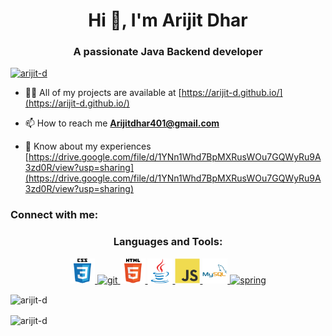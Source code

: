 <h1 align="center">Hi 👋, I'm Arijit Dhar</h1>
<h3 align="center">A passionate Java Backend developer</h3>

<p align="left"> <a href="https://github.com/ryo-ma/github-profile-trophy"><img src="https://github-profile-trophy.vercel.app/?username=arijit-d" alt="arijit-d" /></a> </p>

- 👨‍💻 All of my projects are available at [https://arijit-d.github.io/](https://arijit-d.github.io/)

- 📫 How to reach me **Arijitdhar401@gmail.com**

- 📄 Know about my experiences [https://drive.google.com/file/d/1YNn1Whd7BpMXRusWOu7GQWyRu9A3zd0R/view?usp=sharing](https://drive.google.com/file/d/1YNn1Whd7BpMXRusWOu7GQWyRu9A3zd0R/view?usp=sharing)

<h3 align="left">Connect with me:</h3>
<p align="left">
</p>

<h3 align="center">Languages and Tools:</h3>
<p align="center"> <a href="https://www.w3schools.com/css/" target="_blank" rel="noreferrer"> <img src="https://raw.githubusercontent.com/devicons/devicon/master/icons/css3/css3-original-wordmark.svg" alt="css3" width="40" height="40"/> </a> <a href="https://git-scm.com/" target="_blank" rel="noreferrer"> <img src="https://www.vectorlogo.zone/logos/git-scm/git-scm-icon.svg" alt="git" width="40" height="40"/> </a> <a href="https://www.w3.org/html/" target="_blank" rel="noreferrer"> <img src="https://raw.githubusercontent.com/devicons/devicon/master/icons/html5/html5-original-wordmark.svg" alt="html5" width="40" height="40"/> </a> <a href="https://www.java.com" target="_blank" rel="noreferrer"> <img src="https://raw.githubusercontent.com/devicons/devicon/master/icons/java/java-original.svg" alt="java" width="40" height="40"/> </a> <a href="https://developer.mozilla.org/en-US/docs/Web/JavaScript" target="_blank" rel="noreferrer"> <img src="https://raw.githubusercontent.com/devicons/devicon/master/icons/javascript/javascript-original.svg" alt="javascript" width="40" height="40"/> </a> <a href="https://www.mysql.com/" target="_blank" rel="noreferrer"> <img src="https://raw.githubusercontent.com/devicons/devicon/master/icons/mysql/mysql-original-wordmark.svg" alt="mysql" width="40" height="40"/> </a> <a href="https://spring.io/" target="_blank" rel="noreferrer"> <img src="https://www.vectorlogo.zone/logos/springio/springio-icon.svg" alt="spring" width="40" height="40"/> </a> </p>

<p><img align="center" src="https://github-readme-stats.vercel.app/api/top-langs?username=arijit-d&show_icons=true&locale=en&layout=compact" alt="arijit-d" /></p>

<p><img align="center" src="https://github-readme-streak-stats.herokuapp.com/?user=arijit-d&" alt="arijit-d" /></p>

